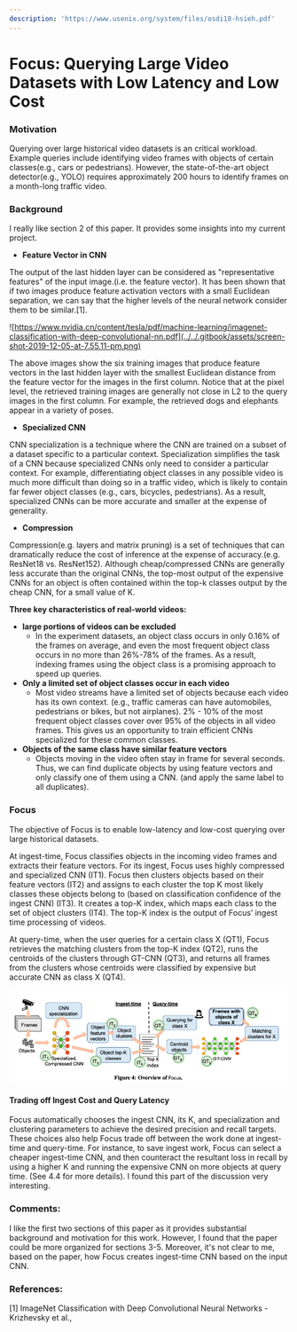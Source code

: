 ```yaml
---
description: 'https://www.usenix.org/system/files/osdi18-hsieh.pdf'
---
```


# Focus: Querying Large Video Datasets with Low Latency and Low Cost

### Motivation

Querying over large historical video datasets is an critical workload. Example queries include identifying video frames with objects of certain classes\(e.g., cars or pedestrians\). However, the state-of-the-art object detector\(e.g., YOLO\) requires approximately 200 hours to identify frames on a month-long traffic video. 

### Background

I really like section 2 of this paper. It provides some insights into my current project. 

* **Feature Vector in CNN**

The output of the last hidden layer can be considered as "representative features" of the input image.\(i.e. the feature vector\). It has been shown that if two images produce feature activation vectors with a small Euclidean separation, we can say that the higher levels of the neural network consider them to be similar.\[1\]. 

![https://www.nvidia.cn/content/tesla/pdf/machine-learning/imagenet-classification-with-deep-convolutional-nn.pdf](../../.gitbook/assets/screen-shot-2019-12-05-at-7.55.11-pm.png)

The above images show the six training images that produce feature vectors in the last hidden layer with the smallest Euclidean distance from the feature vector for the images in the first column. Notice that at the pixel level, the retrieved training images are generally not close in L2 to the query images in the first column. For example, the retrieved dogs and elephants appear in a variety of poses. 

* **Specialized CNN**

CNN specialization is a technique where the CNN are trained on a subset of a dataset specific to a particular context. Specialization simplifies the task of a CNN because specialized CNNs only need to consider a particular context. For example, differentiating object classes in any possible video is much more difficult than doing so in a traffic video, which is likely to contain far fewer object classes \(e.g., cars, bicycles, pedestrians\). As a result, specialized CNNs can be more accurate and smaller at the expense of generality. 

* **Compression**

Compression\(e.g. layers and matrix pruning\) is a set of techniques that can dramatically reduce the cost of inference at the expense of accuracy.\(e.g. ResNet18 vs. ResNet152\). Although cheap/compressed CNNs are generally less accurate than the original CNNs, the top-most output of the expensive CNNs for an object is often contained within the top-k classes output by the cheap CNN, for a small value of K. 

**Three key characteristics of real-world videos:**

* **large portions of videos can be excluded**
  * In the experiment datasets, an object class occurs in only 0.16% of the frames on average, and even the most frequent object class occurs in no more than 26%-78% of the frames. As a result, indexing frames using the object class is a promising approach to speed up queries. 
* **Only a limited set of object classes occur in each video**
  * Most video streams have a limited set of objects because each video has its own context. \(e.g., traffic cameras can have automobiles, pedestrians or bikes, but not airplanes\). 2% - 10% of the most frequent object classes cover over 95% of the objects in all video frames. This gives us an opportunity to train efficient CNNs specialized for these common classes.
* **Objects of the same class have similar feature vectors** 
  * Objects moving in the video often stay in frame for several seconds. Thus, we can find duplicate objects by using feature vectors and only classify one of them using a CNN. \(and apply the same label to all duplicates\). 

### Focus

The objective of Focus is to enable low-latency and low-cost querying over large historical datasets. 

At ingest-time, Focus classifies objects in the incoming video frames and extracts their feature vectors. For its ingest, Focus uses highly compressed and specialized CNN \(IT1\). Focus then clusters objects based on their feature vectors \(IT2\) and assigns to each cluster the top K most likely classes these objects belong to \(based on classification confidence of the ingest CNN\) \(IT3\). It creates a top-K index, which maps each class to the set of object clusters \(IT4\). The top-K index is the output of Focus’ ingest time processing of videos. 

At query-time, when the user queries for a certain class X \(QT1\), Focus retrieves the matching clusters from the top-K index \(QT2\), runs the centroids of the clusters through GT-CNN \(QT3\), and returns all frames from the clusters whose centroids were classified by expensive but accurate CNN as class X \(QT4\).

![](../../.gitbook/assets/screen-shot-2019-12-05-at-8.26.34-pm.png)

#### Trading off Ingest Cost and Query Latency

Focus automatically chooses the ingest CNN, its K, and specialization and clustering parameters to achieve the desired precision and recall targets. These choices also help Focus trade off between the work done at ingest-time and query-time. For instance, to save ingest work, Focus can select a cheaper ingest-time CNN, and then counteract the resultant loss in recall by using a higher K and running the expensive CNN on more objects at query time. \(See 4.4 for more details\). I found this part of the discussion very interesting.

### Comments:

I like the first two sections of this paper as it provides substantial background and motivation for this work. However, I found that the paper could be more organized for sections 3-5. Moreover, it's not clear to me, based on the paper, how Focus creates ingest-time CNN based on the input CNN.

### References:

\[1\] ImageNet Classification with Deep Convolutional Neural Networks - Krizhevsky et al.,



